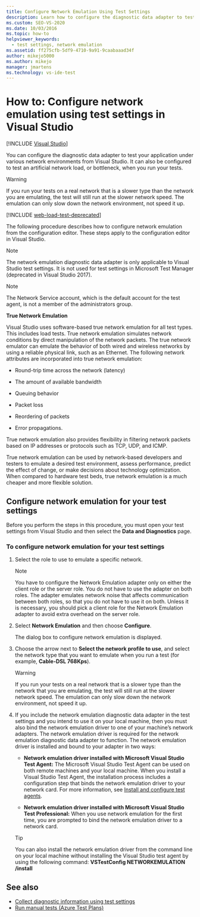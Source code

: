 ```yaml
---
title: Configure Network Emulation Using Test Settings
description: Learn how to configure the diagnostic data adapter to test your application under various network environments from Visual Studio.
ms.custom: SEO-VS-2020
ms.date: 10/03/2016
ms.topic: how-to
helpviewer_keywords:
  - test settings, network emulation
ms.assetid: ff275cfb-5df9-4710-9a91-9caabaaad34f
author: mikejo5000
ms.author: mikejo
manager: jmartens
ms.technology: vs-ide-test
---
```

# How to: Configure network emulation using test settings in Visual Studio

 [!INCLUDE [Visual Studio](~/includes/applies-to-version/vs-windows-only.md)]

You can configure the diagnostic data adapter to test your application under various network environments from Visual Studio. It can also be configured to test an artificial network load, or bottleneck, when you run your tests.

> [!WARNING]
> If you run your tests on a real network that is a slower type than the network you are emulating, the test will still run at the slower network speed. The emulation can only slow down the network environment, not speed it up.

[!INCLUDE [web-load-test-deprecated](includes/web-load-test-deprecated.md)]

The following procedure describes how to configure network emulation from the configuration editor. These steps apply to the configuration editor in Visual Studio.

> [!NOTE]
> The network emulation diagnostic data adapter is only applicable to Visual Studio test settings. It is not used for test settings in Microsoft Test Manager (deprecated in Visual Studio 2017).

> [!NOTE]
> The Network Service account, which is the default account for the test agent, is not a member of the administrators group.

**True Network Emulation**

Visual Studio uses software-based true network emulation for all test types. This includes load tests. True network emulation simulates network conditions by direct manipulation of the network packets. The true network emulator can emulate the behavior of both wired and wireless networks by using a reliable physical link, such as an Ethernet. The following network attributes are incorporated into true network emulation:

- Round-trip time across the network (latency)

- The amount of available bandwidth

- Queuing behavior

- Packet loss

- Reordering of packets

- Error propagations.

True network emulation also provides flexibility in filtering network packets based on IP addresses or protocols such as TCP, UDP, and ICMP.

True network emulation can be used by network-based developers and testers to emulate a desired test environment, assess performance, predict the effect of change, or make decisions about technology optimization. When compared to hardware test beds, true network emulation is a much cheaper and more flexible solution.

## Configure network emulation for your test settings

Before you perform the steps in this procedure, you must open your test settings from Visual Studio and then select the **Data and Diagnostics** page.

### To configure network emulation for your test settings

1. Select the role to use to emulate a specific network.

    > [!NOTE]
    > You have to configure the Network Emulation adapter only on either the client role or the server role. You do not have to use the adapter on both roles. The adapter emulates network noise that affects communication between both roles, so that you do not have to use it on both. Unless it is necessary, you should pick a client role for the Network Emulation adapter to avoid extra overhead on the server role.

2. Select **Network Emulation** and then choose **Configure**.

     The dialog box to configure network emulation is displayed.

3. Choose the arrow next to **Select the network profile to use**, and select the network type that you want to emulate when you run a test (for example, **Cable-DSL 768Kps**).

    > [!WARNING]
    > If you run your tests on a real network that is a slower type than the network that you are emulating, the test will still run at the slower network speed. The emulation can only slow down the network environment, not speed it up.

4. If you include the network emulation diagnostic data adapter in the test settings and you intend to use it on your local machine, then you must also bind the network emulation driver to one of your machine’s network adapters. The network emulation driver is required for the network emulation diagnostic data adapter to function. The network emulation driver is installed and bound to your adapter in two ways:

    - **Network emulation driver installed with Microsoft Visual Studio Test Agent:** The Microsoft Visual Studio Test Agent can be used on both remote machines and your local machine. When you install a Visual Studio Test Agent, the installation process includes a configuration step that binds the network emulation driver to your network card. For more information, see [Install and configure test agents](../test/lab-management/install-configure-test-agents.md).

    - **Network emulation driver installed with Microsoft Visual Studio Test Professional:** When you use network emulation for the first time, you are prompted to bind the network emulation driver to a network card.

    > [!TIP]
    > You can also install the network emulation driver from the command line on your local machine without installing the Visual Studio test agent by using the following command: **VSTestConfig NETWORKEMULATION /install**

## See also

- [Collect diagnostic information using test settings](../test/collect-diagnostic-information-using-test-settings.md)
- [Run manual tests (Azure Test Plans)](/azure/devops/test/run-manual-tests?view=vsts&preserve-view=true)

